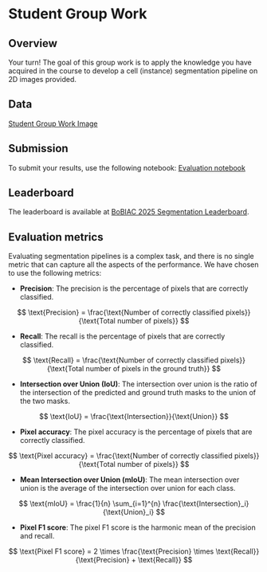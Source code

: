 # <i class="fa-solid fa-user-group"></i> Student Group Work

## Overview

Your turn! The goal of this group work is to apply the knowledge you have acquired in the course to develop a cell (instance) segmentation pipeline on 2D images provided.

## Data

<a href="../_static/data/student_group_work/001_img.tiff" download> <i class="fas fa-download"></i> Student Group Work Image </a>

## Submission

To submit your results, use the following notebook: [Evaluation notebook](../../notebooks/student_group_work/evaluation-notebook.ipynb)


## Leaderboard

The leaderboard is available at [BoBIAC 2025 Segmentation Leaderboard](https://liveboard-bobiac.onrender.com/).

## Evaluation metrics

Evaluating segmentation pipelines is a complex task, and there is no single metric that can capture all the aspects of the performance. We have chosen to use the following metrics:

- **Precision**: The precision is the percentage of pixels that are correctly classified.

$$
\text{Precision} = \frac{\text{Number of correctly classified pixels}}{\text{Total number of pixels}}
$$

- **Recall**: The recall is the percentage of pixels that are correctly classified.

$$
\text{Recall} = \frac{\text{Number of correctly classified pixels}}{\text{Total number of pixels in the ground truth}}
$$

- **Intersection over Union (IoU)**: The intersection over union is the ratio of the intersection of the predicted and ground truth masks to the union of the two masks.

$$
\text{IoU} = \frac{\text{Intersection}}{\text{Union}}
$$

- **Pixel accuracy**: The pixel accuracy is the percentage of pixels that are correctly classified.

$$
\text{Pixel accuracy} = \frac{\text{Number of correctly classified pixels}}{\text{Total number of pixels}}
$$

- **Mean Intersection over Union (mIoU)**: The mean intersection over union is the average of the intersection over union for each class.

$$
\text{mIoU} = \frac{1}{n} \sum_{i=1}^{n} \frac{\text{Intersection}_i}{\text{Union}_i}
$$

- **Pixel F1 score**: The pixel F1 score is the harmonic mean of the precision and recall.

$$
\text{Pixel F1 score} = 2 \times \frac{\text{Precision} \times \text{Recall}}{\text{Precision} + \text{Recall}}
$$

